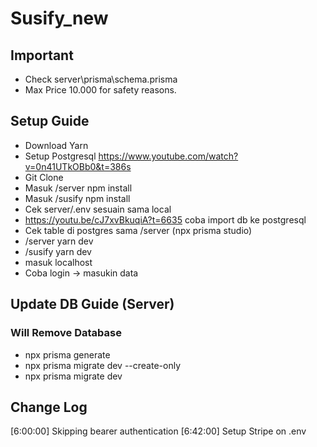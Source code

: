 # Susify_new

## Important
- Check server\prisma\schema.prisma
- Max Price 10.000 for safety reasons.

## Setup Guide
- Download Yarn
- Setup Postgresql https://www.youtube.com/watch?v=0n41UTkOBb0&t=386s
- Git Clone
- Masuk /server npm install
- Masuk /susify npm install
- Cek server/.env sesuain sama local 
- https://youtu.be/cJ7xvBkuqiA?t=6635 coba import db ke postgresql
- Cek table di postgres sama /server (npx prisma studio)
- /server yarn dev
- /susify yarn dev
- masuk localhost
- Coba login -> masukin data

## Update DB Guide (Server)
### Will Remove Database
 - npx prisma generate
 - npx prisma migrate dev --create-only
 - npx prisma migrate dev

## Change Log
[6:00:00] Skipping bearer authentication
[6:42:00] Setup Stripe on .env